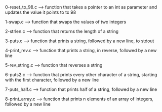 0-reset_to_98.c --> function that takes a pointer to an int as parameter and updates the value it points to to 98


1-swap.c --> function that swaps the values of two integers


2-strlen.c --> function that returns the length of a string


3-puts.c --> function that prints a string, followed by a new line, to stdout


4-print_rev.c --> function that prints a string, in reverse, followed by a new line


5-rev_string.c --> function that reverses a string


6-puts2.c --> function that prints every other character of a string, starting with the first character, followed by a new line


7-puts_half.c --> function that prints half of a string, followed by a new line


8-print_array.c --> function that prints n elements of an array of integers, followed by a new line


